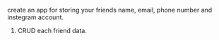 create an app for storing your friends name, email, phone number and instegram account.
1) CRUD each friend data.
```